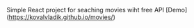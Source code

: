 Simple React project for seaching movies wiht free API
[Demo] (https://kovalvladik.github.io/movies/)
